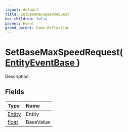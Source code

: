 ```yaml
---
layout: default
title: SetBaseMaxSpeedRequest
has_children: false
parent: Event
grand_parent: Game Reflection
---
```

# SetBaseMaxSpeedRequest( [ EntityEventBase ](/riftbreaker-wiki/docs/game-reflection/events/entity_event_base/) )
Description 

## Fields

| Type | Name |
|:----------|:--------------|
| [Entity](/riftbreaker-wiki/docs/game-reflection/classes/entity/) | Entity |
| [float](/riftbreaker-wiki/docs/game-reflection/components/float/) | BaseValue |

